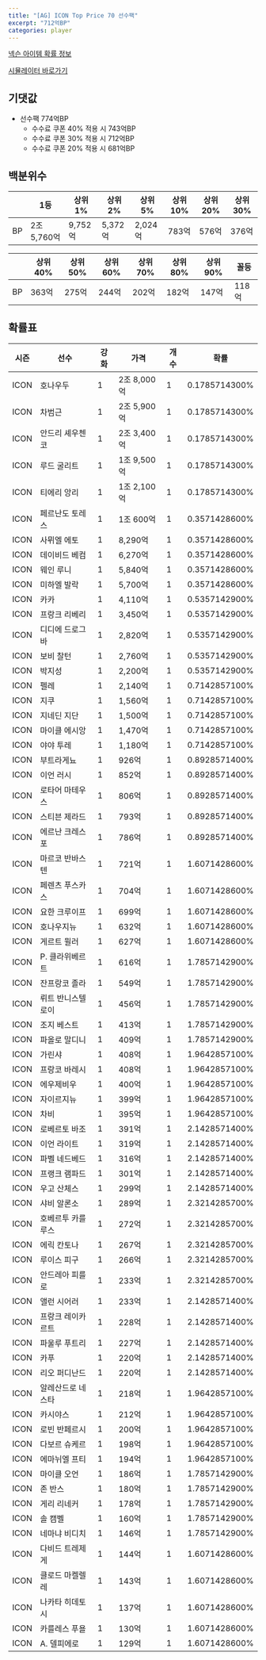 ```yaml
---
title: "[AG] ICON Top Price 70 선수팩"
excerpt: "712억BP"
categories: player
---
```

[넥슨 아이템 확률 정보](http://iteminfo.nexon.com/probability/fco?sn=5726)

[시뮬레이터 바로가기](/simulator/5726)
## 기댓값
- 선수팩 774억BP
  - 수수료 쿠폰 40% 적용 시 743억BP
  - 수수료 쿠폰 30% 적용 시 712억BP
  - 수수료 쿠폰 20% 적용 시 681억BP


## 백분위수

||1등|상위1%|상위2%|상위5%|상위10%|상위20%|상위30%|
|---|---|---|---|---|---|---|---|
|BP|2조 5,760억|9,752억|5,372억|2,024억|783억|576억|376억|

||상위40%|상위50%|상위60%|상위70%|상위80%|상위90%|꼴등|
|---|---|---|---|---|---|---|---|
|BP|363억|275억|244억|202억|182억|147억|118억|


## 확률표

|시즌|선수|강화|가격|개수|확률|
|---|---|---|---|---|---|
|ICON|호나우두|1|2조 8,000억|1|0.1785714300%|
|ICON|차범근|1|2조 5,900억|1|0.1785714300%|
|ICON|안드리 셰우첸코|1|2조 3,400억|1|0.1785714300%|
|ICON|루드 굴리트|1|1조 9,500억|1|0.1785714300%|
|ICON|티에리 앙리|1|1조 2,100억|1|0.1785714300%|
|ICON|페르난도 토레스|1|1조 600억|1|0.3571428600%|
|ICON|사뮈엘 에토|1|8,290억|1|0.3571428600%|
|ICON|데이비드 베컴|1|6,270억|1|0.3571428600%|
|ICON|웨인 루니|1|5,840억|1|0.3571428600%|
|ICON|미하엘 발락|1|5,700억|1|0.3571428600%|
|ICON|카카|1|4,110억|1|0.5357142900%|
|ICON|프랑크 리베리|1|3,450억|1|0.5357142900%|
|ICON|디디에 드로그바|1|2,820억|1|0.5357142900%|
|ICON|보비 찰턴|1|2,760억|1|0.5357142900%|
|ICON|박지성|1|2,200억|1|0.5357142900%|
|ICON|펠레|1|2,140억|1|0.7142857100%|
|ICON|지쿠|1|1,560억|1|0.7142857100%|
|ICON|지네딘 지단|1|1,500억|1|0.7142857100%|
|ICON|마이클 에시앙|1|1,470억|1|0.7142857100%|
|ICON|야야 투레|1|1,180억|1|0.7142857100%|
|ICON|부트라게뇨|1|926억|1|0.8928571400%|
|ICON|이언 러시|1|852억|1|0.8928571400%|
|ICON|로타어 마테우스|1|806억|1|0.8928571400%|
|ICON|스티븐 제라드|1|793억|1|0.8928571400%|
|ICON|에르난 크레스포|1|786억|1|0.8928571400%|
|ICON|마르코 반바스텐|1|721억|1|1.6071428600%|
|ICON|페렌츠 푸스카스|1|704억|1|1.6071428600%|
|ICON|요한 크루이프|1|699억|1|1.6071428600%|
|ICON|호나우지뉴|1|632억|1|1.6071428600%|
|ICON|게르트 뮐러|1|627억|1|1.6071428600%|
|ICON|P. 클라위베르트|1|616억|1|1.7857142900%|
|ICON|잔프랑코 졸라|1|549억|1|1.7857142900%|
|ICON|뤼트 반니스텔로이|1|456억|1|1.7857142900%|
|ICON|조지 베스트|1|413억|1|1.7857142900%|
|ICON|파올로 말디니|1|409억|1|1.7857142900%|
|ICON|가린샤|1|408억|1|1.9642857100%|
|ICON|프랑코 바레시|1|408억|1|1.9642857100%|
|ICON|에우제비우|1|400억|1|1.9642857100%|
|ICON|자이르지뉴|1|399억|1|1.9642857100%|
|ICON|차비|1|395억|1|1.9642857100%|
|ICON|로베르토 바조|1|391억|1|2.1428571400%|
|ICON|이언 라이트|1|319억|1|2.1428571400%|
|ICON|파벨 네드베드|1|316억|1|2.1428571400%|
|ICON|프랭크 램파드|1|301억|1|2.1428571400%|
|ICON|우고 산체스|1|299억|1|2.1428571400%|
|ICON|샤비 알론소|1|289억|1|2.3214285700%|
|ICON|호베르투 카를루스|1|272억|1|2.3214285700%|
|ICON|에릭 칸토나|1|267억|1|2.3214285700%|
|ICON|루이스 피구|1|266억|1|2.3214285700%|
|ICON|안드레아 피를로|1|233억|1|2.3214285700%|
|ICON|앨런 시어러|1|233억|1|2.1428571400%|
|ICON|프랑크 레이카르트|1|228억|1|2.1428571400%|
|ICON|파울루 푸트리|1|227억|1|2.1428571400%|
|ICON|카푸|1|220억|1|2.1428571400%|
|ICON|리오 퍼디난드|1|220억|1|2.1428571400%|
|ICON|알레산드로 네스타|1|218억|1|1.9642857100%|
|ICON|카시야스|1|212억|1|1.9642857100%|
|ICON|로빈 반페르시|1|200억|1|1.9642857100%|
|ICON|다보르 슈케르|1|198억|1|1.9642857100%|
|ICON|에마뉘엘 프티|1|194억|1|1.9642857100%|
|ICON|마이클 오언|1|186억|1|1.7857142900%|
|ICON|존 반스|1|180억|1|1.7857142900%|
|ICON|게리 리네커|1|178억|1|1.7857142900%|
|ICON|솔 캠벨|1|160억|1|1.7857142900%|
|ICON|네마냐 비디치|1|146억|1|1.7857142900%|
|ICON|다비드 트레제게|1|144억|1|1.6071428600%|
|ICON|클로드 마켈렐레|1|143억|1|1.6071428600%|
|ICON|나카타 히데토시|1|137억|1|1.6071428600%|
|ICON|카를레스 푸욜|1|130억|1|1.6071428600%|
|ICON|A. 델피에로|1|129억|1|1.6071428600%|
